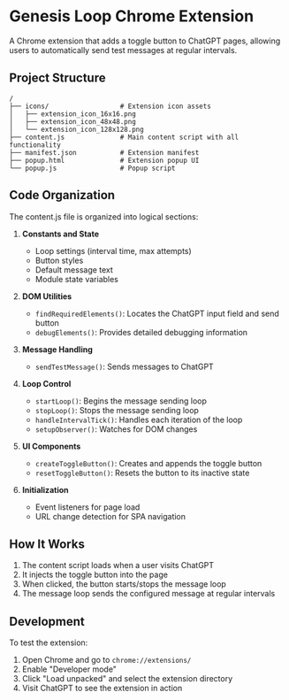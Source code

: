 # Genesis Loop Chrome Extension

A Chrome extension that adds a toggle button to ChatGPT pages, allowing users to automatically send test messages at regular intervals.

## Project Structure


```
/
├── icons/                  # Extension icon assets
│   ├── extension_icon_16x16.png
│   ├── extension_icon_48x48.png
│   └── extension_icon_128x128.png
├── content.js              # Main content script with all functionality
├── manifest.json           # Extension manifest
├── popup.html              # Extension popup UI
└── popup.js                # Popup script
```

## Code Organization

The content.js file is organized into logical sections:

1. **Constants and State**
   - Loop settings (interval time, max attempts)
   - Button styles
   - Default message text
   - Module state variables

2. **DOM Utilities**
   - `findRequiredElements()`: Locates the ChatGPT input field and send button
   - `debugElements()`: Provides detailed debugging information

3. **Message Handling**
   - `sendTestMessage()`: Sends messages to ChatGPT

4. **Loop Control**
   - `startLoop()`: Begins the message sending loop
   - `stopLoop()`: Stops the message sending loop
   - `handleIntervalTick()`: Handles each iteration of the loop
   - `setupObserver()`: Watches for DOM changes

5. **UI Components**
   - `createToggleButton()`: Creates and appends the toggle button
   - `resetToggleButton()`: Resets the button to its inactive state

6. **Initialization**
   - Event listeners for page load
   - URL change detection for SPA navigation

## How It Works

1. The content script loads when a user visits ChatGPT
2. It injects the toggle button into the page
3. When clicked, the button starts/stops the message loop
4. The message loop sends the configured message at regular intervals

## Development

To test the extension:
1. Open Chrome and go to `chrome://extensions/`
2. Enable "Developer mode"
3. Click "Load unpacked" and select the extension directory
4. Visit ChatGPT to see the extension in action